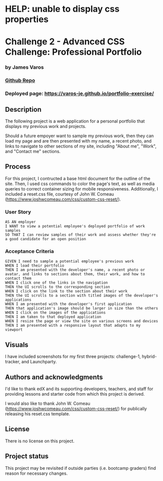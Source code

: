 # HELP: unable to display css properties

# Challenge 2 - Advanced CSS Challenge: Professional Portfolio
### by James Varos 
### [Github Repo](https://github.com/varos-je/challenge_2)
### Deployed page: https://varos-je.github.io/portfolio-exercise/

## Description
The following project is a web application for a personal portfolio that displays my previous work and projects. 

Should a future empoyer want to sample my previous work, then they can load my page and are then presented with my name, a recent photo, and links to navigate to other sections of my site, including "About me", "Work", and "Contact me" sections.

## Process
For this project, I contructed a base html document for the outline of the site. Then, I used css commands to color the page's text, as well as media queries to correct container sizing for mobile responsiveness. Additionally, I included a reset.css file, courtesy of John W. Comeau (https://www.joshwcomeau.com/css/custom-css-reset/).

### User Story

```
AS AN employer
I WANT to view a potential employee's deployed portfolio of work samples
SO THAT I can review samples of their work and assess whether they're a good candidate for an open position
```

### Acceptance Criteria

```
GIVEN I need to sample a potential employee's previous work
WHEN I load their portfolio
THEN I am presented with the developer's name, a recent photo or avatar, and links to sections about them, their work, and how to contact them
WHEN I click one of the links in the navigation
THEN the UI scrolls to the corresponding section
WHEN I click on the link to the section about their work
THEN the UI scrolls to a section with titled images of the developer's applications
WHEN I am presented with the developer's first application
THEN that application's image should be larger in size than the others
WHEN I click on the images of the applications
THEN I am taken to that deployed application
WHEN I resize the page or view the site on various screens and devices
THEN I am presented with a responsive layout that adapts to my viewport
```

## Visuals
I have included screenshots for my first three projects: challenge-1, hybrid-tracker, and Launchparty.

## Authors and acknowledgments
I'd like to thank edX and its supporting developers, teachers, and staff for providing lessons and starter code from which this project is derived.

I would also like to thank John W. Comeau (https://www.joshwcomeau.com/css/custom-css-reset/) for publically releasing his reset.css template.

## License
There is no license on this project.

## Project status
This project may be revisited if outside parties (i.e. bootcamp graders) find reason for necessary changes.
